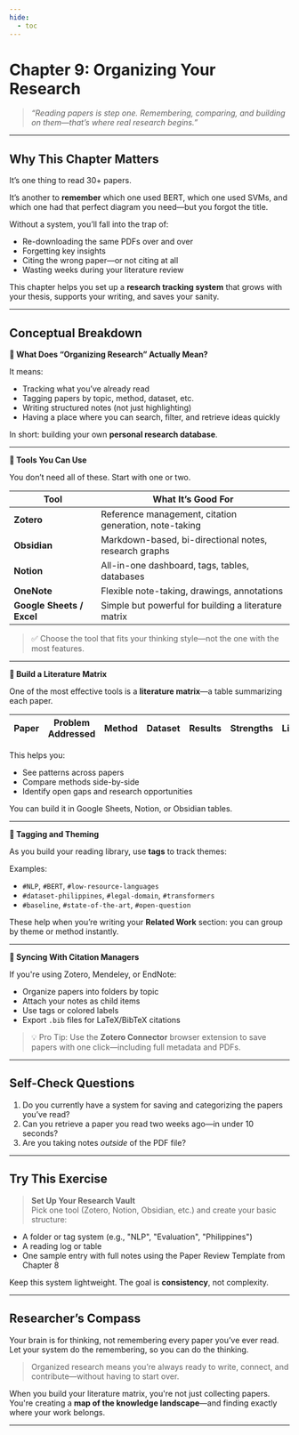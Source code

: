 ```yaml
---
hide:
  - toc
---
```


# Chapter 9: Organizing Your Research

> *“Reading papers is step one. Remembering, comparing, and building on them—that’s where real research begins.”*

---

## Why This Chapter Matters

It’s one thing to read 30+ papers.

It’s another to **remember** which one used BERT, which one used SVMs, and which one had that perfect diagram you need—but you forgot the title.

Without a system, you’ll fall into the trap of:
- Re-downloading the same PDFs over and over  
- Forgetting key insights  
- Citing the wrong paper—or not citing at all  
- Wasting weeks during your literature review

This chapter helps you set up a **research tracking system** that grows with your thesis, supports your writing, and saves your sanity.

---

## Conceptual Breakdown

**🔹 What Does “Organizing Research” Actually Mean?**

It means:

- Tracking what you’ve already read
- Tagging papers by topic, method, dataset, etc.
- Writing structured notes (not just highlighting)
- Having a place where you can search, filter, and retrieve ideas quickly

In short: building your own **personal research database**.

---

**🔹 Tools You Can Use**

You don’t need all of these. Start with one or two.

| Tool         | What It’s Good For                             |
|--------------|------------------------------------------------|
| **Zotero**   | Reference management, citation generation, note-taking |
| **Obsidian** | Markdown-based, bi-directional notes, research graphs |
| **Notion**   | All-in-one dashboard, tags, tables, databases   |
| **OneNote**  | Flexible note-taking, drawings, annotations     |
| **Google Sheets / Excel** | Simple but powerful for building a literature matrix |

> ✅ Choose the tool that fits your thinking style—not the one with the most features.

---

**🔹 Build a Literature Matrix**

One of the most effective tools is a **literature matrix**—a table summarizing each paper.

| Paper | Problem Addressed | Method | Dataset | Results | Strengths | Limitations | Notes |
|-------|--------------------|--------|---------|---------|-----------|-------------|-------|

This helps you:

- See patterns across papers
- Compare methods side-by-side
- Identify open gaps and research opportunities

You can build it in Google Sheets, Notion, or Obsidian tables.

---

**🔹 Tagging and Theming**

As you build your reading library, use **tags** to track themes:

Examples:
- `#NLP`, `#BERT`, `#low-resource-languages`  
- `#dataset-philippines`, `#legal-domain`, `#transformers`  
- `#baseline`, `#state-of-the-art`, `#open-question`

These help when you’re writing your **Related Work** section: you can group by theme or method instantly.

---

**🔹 Syncing With Citation Managers**

If you're using Zotero, Mendeley, or EndNote:

- Organize papers into folders by topic
- Attach your notes as child items
- Use tags or colored labels
- Export `.bib` files for LaTeX/BibTeX citations

> 💡 Pro Tip: Use the **Zotero Connector** browser extension to save papers with one click—including full metadata and PDFs.

---

## Self-Check Questions

1. Do you currently have a system for saving and categorizing the papers you’ve read?
2. Can you retrieve a paper you read two weeks ago—in under 10 seconds?
3. Are you taking notes *outside* of the PDF file?

---

## Try This Exercise

> **Set Up Your Research Vault**  
> Pick one tool (Zotero, Notion, Obsidian, etc.) and create your basic structure:

- A folder or tag system (e.g., "NLP", "Evaluation", "Philippines")
- A reading log or table
- One sample entry with full notes using the Paper Review Template from Chapter 8

Keep this system lightweight. The goal is **consistency**, not complexity.

---

## Researcher’s Compass

Your brain is for thinking, not remembering every paper you’ve ever read.  
Let your system do the remembering, so you can do the thinking.

> Organized research means you’re always ready to write, connect, and contribute—without having to start over.

When you build your literature matrix, you're not just collecting papers.  
You're creating a **map of the knowledge landscape**—and finding exactly where your work belongs.

---

